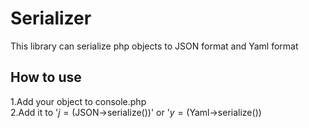 # Serializer
This library can serialize php objects to JSON format and Yaml format 
## How to use
1.Add your object to console.php  
2.Add it to     '$j = ($JSON->serialize())' or
  '$y = ($Yaml->serialize()) 
